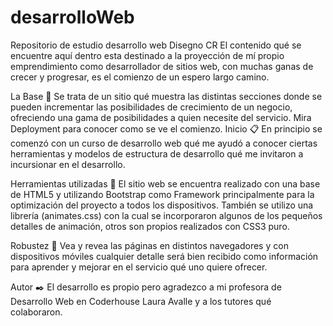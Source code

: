 # desarrolloWeb
Repositorio de estudio desarrollo web
Disegno CR
El contenido qué se encuentre aquí dentro esta destinado a la proyección de mí propio emprendimiento como desarrollador de sitios web, con muchas ganas de crecer y progresar, es el comienzo de un espero largo camino.

La Base 🚀
Se trata de un sitio qué muestra las distintas secciones donde se pueden incrementar las posibilidades de crecimiento de un negocio, ofreciendo una gama de posibilidades a quien necesite del servicio.
Mira Deployment para conocer como se ve el comienzo.
Inicio 📋
En principio se comenzó con un curso de desarrollo web qué me ayudó a conocer ciertas herramientas y modelos de estructura de desarrollo qué me invitaron a incursionar en el desarrollo.


Herramientas utilizadas 🔧
El sitio web se encuentra realizado con una base de HTML5 y utilizando Bootstrap como Framework principalmente para la optimización del proyecto a todos los dispositivos.
También se utilizo una librería (animates.css) con la cual se incorporaron algunos de los pequeños detalles de animación, otros son propios realizados con CSS3 puro.


Robustez 🔩
Vea y revea las páginas en distintos navegadores y con dispositivos móviles cualquier detalle será bien recibido como información para aprender y mejorar en el servicio qué uno quiere ofrecer.

Autor ✒️
El desarrollo es propio pero agradezco a mi profesora de Desarrollo Web en Coderhouse Laura Avalle y a los tutores qué colaboraron.
